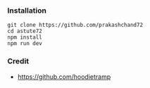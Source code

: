 
### Installation
```
git clone https://github.com/prakashchand72
cd astute72
npm install
npm run dev
```
### Credit
- https://github.com/hoodietramp 

